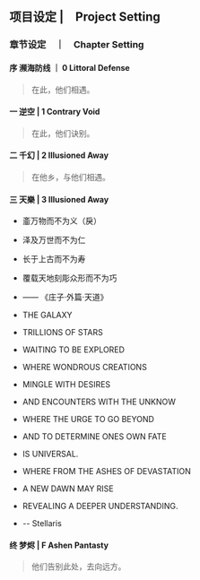 ## 项目设定 |　Project Setting

### 章节设定　｜　Chapter Setting

#### 序 濒海防线 ｜ 0 Littoral Defense
> 在此，他们相遇。

#### 一 逆空 | 1 Contrary Void
> 在此，他们诀别。

#### 二 千幻 | 2 Illusioned Away
> 在他乡，与他们相遇。

#### 三 天樂 | 3 Illusioned Away
- 齑万物而不为义（戾）
- 泽及万世而不为仁
- 长于上古而不为寿 
- 覆载天地刻彫众形而不为巧
- —— 《庄子·外篇·天道》
  
- THE GALAXY
- TRILLIONS OF STARS  
- WAITING TO BE EXPLORED
- WHERE WONDROUS CREATIONS
- MINGLE WITH DESIRES    
- AND ENCOUNTERS WITH THE UNKNOW
- WHERE THE URGE TO GO BEYOND
- AND TO DETERMINE ONES OWN FATE    
- IS UNIVERSAL.
- WHERE FROM THE ASHES OF DEVASTATION
- A NEW DAWN MAY RISE    
- REVEALING A DEEPER UNDERSTANDING.
- -- Stellaris

#### 终 梦烬 | F Ashen Pantasty
> 他们告别此处，去向远方。
